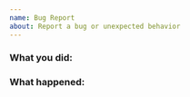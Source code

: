 ```yaml
---
name: Bug Report
about: Report a bug or unexpected behavior
---
```


<!--

* Filling out this template with the relevant information will help us
  diagnose and fix the issue.

* For concerns about data, check the frequently asked questions
  (https://gnomad.broadinstitute.org/help#frequently-asked-questions) or
  send an email to gnomad@broadinstitute.org.

-->

### What you did:
<!-- What you were doing. Include a link to the page you were viewing. -->

### What happened:
<!--

Any of the following information will be helpful:

* Screenshots
   How to take a screenshot on macOS: https://support.apple.com/en-us/HT201361
   How to attach an image to an issue: https://help.github.com/articles/file-attachments-on-issues-and-pull-requests/

* Error messages that appear on the page or in the browser console
   How to open the console on Chrome: https://developers.google.com/web/tools/chrome-devtools/console/#opening_the_console

-->
